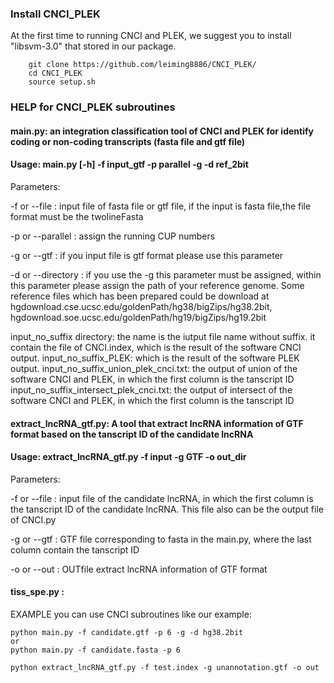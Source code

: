 ### Install CNCI_PLEK

At the first time to running CNCI and PLEK, we suggest you to install "libsvm-3.0" that stored in our package.

        git clone https://github.com/leiming8886/CNCI_PLEK/
        cd CNCI_PLEK
        source setup.sh


### HELP for CNCI_PLEK subroutines

#### main.py: an integration classification tool of CNCI and PLEK for identify coding or non-coding transcripts (fasta file and gtf file)

#### Usage: main.py [-h] -f input_gtf -p parallel -g -d ref_2bit

Parameters:

-f or --file : input file of fasta file or gtf file, if the input is fasta file,the file format must be the twolineFasta

-p or --parallel : assign the running CUP numbers

-g or --gtf : if you input file is gtf format please use this parameter

-d or --directory : if you use the -g  this parameter must be assigned, within this parameter please assign the path of your reference genome.
Some reference files which has been prepared could be download at hgdownload.cse.ucsc.edu/goldenPath/hg38/bigZips/hg38.2bit, hgdownload.soe.ucsc.edu/goldenPath/hg19/bigZips/hg19.2bit

input_no_suffix directory: the name is the iutput file name without suffix. it contain the file of CNCI.index, which is the result of the software CNCI output.
input_no_suffix_PLEK: which is the result of the software PLEK output.
input_no_suffix_union_plek_cnci.txt: the output of union of the software CNCI and PLEK, in which the first column is the tanscript ID
input_no_suffix_intersect_plek_cnci.txt: the output of intersect of the software CNCI and PLEK, in which the first column is the tanscript ID


#### extract_lncRNA_gtf.py: A tool that extract lncRNA information of GTF format based on the tanscript ID of the candidate lncRNA

#### Usage: extract_lncRNA_gtf.py -f input -g GTF -o out_dir

Parameters:

-f or --file : input file of the candidate lncRNA, in which the first column is the tanscript ID of the candidate lncRNA. This file also can be the output file of CNCI.py

-g or --gtf : GTF file corresponding to fasta in the main.py, where the last column contain the tanscript ID


-o or --out : OUTfile extract lncRNA information of GTF format


#### tiss_spe.py : 

EXAMPLE
you can use CNCI subroutines like our example:

    python main.py -f candidate.gtf -p 6 -g -d hg38.2bit
    or 
    python main.py -f candidate.fasta -p 6

    python extract_lncRNA_gtf.py -f test.index -g unannotation.gtf -o out

